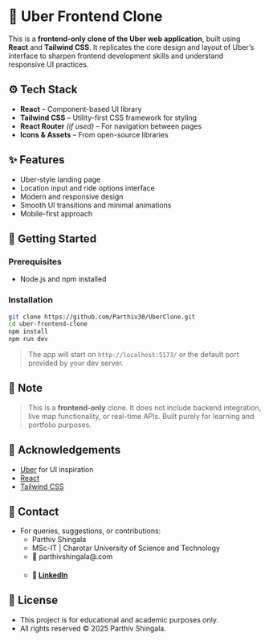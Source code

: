 # 🚖 Uber Frontend Clone

This is a **frontend-only clone of the Uber web application**, built using **React** and **Tailwind CSS**. It replicates the core design and layout of Uber’s interface to sharpen frontend development skills and understand responsive UI practices.

## ⚙️ Tech Stack

- **React** – Component-based UI library
- **Tailwind CSS** – Utility-first CSS framework for styling
- **React Router** *(if used)* – For navigation between pages
- **Icons & Assets** – From open-source libraries

## ✨ Features

- Uber-style landing page
- Location input and ride options interface
- Modern and responsive design
- Smooth UI transitions and minimal animations
- Mobile-first approach

## 🚀 Getting Started

### Prerequisites

- Node.js and npm installed

### Installation

```bash
git clone https://github.com/Parthiv30/UberClone.git
cd uber-frontend-clone
npm install
npm run dev
```

> The app will start on `http://localhost:5173/` or the default port provided by your dev server.

## 📌 Note

> This is a **frontend-only** clone. It does not include backend integration, live map functionality, or real-time APIs. Built purely for learning and portfolio purposes.

## 🙌 Acknowledgements

- [Uber](https://www.uber.com/) for UI inspiration  
- [React](https://reactjs.org/)  
- [Tailwind CSS](https://tailwindcss.com/)

## 📧 Contact
- For queries, suggestions, or contributions:
  - Parthiv Shingala
  - MSc-IT | Charotar University of Science and Technology
  - 📧 parthivshingala@.com
  - #### 🔗 [LinkedIn](https://www.linkedin.com/in/parthiv-shingala-933224322/)
 
## 📝 License
- This project is for educational and academic purposes only.
- All rights reserved © 2025 Parthiv Shingala.
